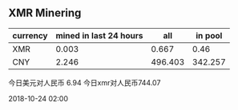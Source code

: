 ## XMR Minering

|currency|mined in last 24 hours|all|in pool|
|---|---|---|---|
|XMR|0.003|0.667|0.46|
|CNY|2.246|496.403|342.257|

今日美元对人民币 6.94	今日xmr对人民币744.07


2018-10-24 02:00